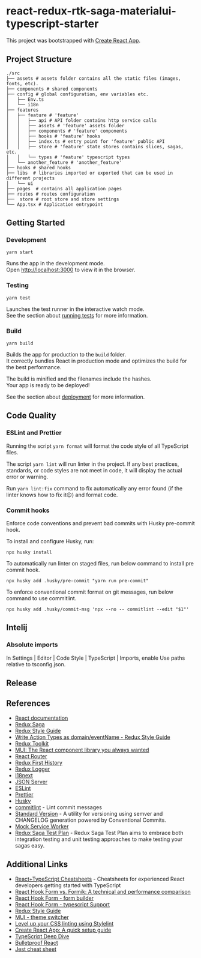 # react-redux-rtk-saga-materialui-typescript-starter

This project was bootstrapped with [Create React App](https://github.com/facebook/create-react-app).

## Project Structure

```shell
./src
├── assets # assets folder contains all the static files (images, fonts, etc).
├── components # shared components
├── config # global configuration, env variables etc.
│   ├── Env.ts
│   └── i18n
├── features
│   ├── feature # 'feature'
│   │   ├── api # API folder contains http service calls
│   │   ├── assets # 'feature' assets folder
│   │   ├── components # 'feature' components
│   │   ├── hooks # 'feature' hooks
│   │   ├── index.ts # entry point for 'feature' public API
│   │   ├── store # 'feature' state stores contains slices, sagas, etc.
│   │   └── types # 'feature' typescript types
│   └── another_feature # 'another_feature'
├── hooks # shared hooks
├── libs  # libraries imported or exported that can be used in different projects
│   └── ui
├── pages  # contains all application pages
├── routes # routes configuration
├──  store # root store and store settings
└── App.tsx # Application entrypoint
```

## Getting Started

### Development

```shell
yarn start
```

Runs the app in the development mode.\
Open [http://localhost:3000](http://localhost:3000) to view it in the browser.

### Testing

```shell
yarn test
```

Launches the test runner in the interactive watch mode.\
See the section about [running tests](https://facebook.github.io/create-react-app/docs/running-tests) for more information.

### Build

```shell
yarn build
```

Builds the app for production to the `build` folder.\
It correctly bundles React in production mode and optimizes the build for the best performance.

The build is minified and the filenames include the hashes.\
Your app is ready to be deployed!

See the section about [deployment](https://facebook.github.io/create-react-app/docs/deployment) for more information.

## Code Quality

### ESLint and Prettier

Running the script `yarn format` will format the code style of all TypeScript files.

The script `yarn lint` will run linter in the project.
If any best practices, standards, or code styles are not meet in code, it will display the actual error or warning.

Run `yarn lint:fix` command to fix automatically any error found (if the linter knows how to fix it😉) and format code.

### Commit hooks

Enforce code conventions and prevent bad commits with Husky pre-commit hook.

To install and configure Husky, run:

```shell
npx husky install
```

To automatically run linter on staged files, run below command to install pre commit hook.

```shell
npx husky add .husky/pre-commit "yarn run pre-commit"
```

To enforce conventional commit format on git messages, run below command to use commitlint.

```shell
npx husky add .husky/commit-msg 'npx --no -- commitlint --edit "$1"'
```

## Intelij

### Absolute imports

In Settings | Editor | Code Style | TypeScript | Imports, enable Use paths relative to tsconfig.json.

## Release

[//]: # 'TODO:  add readme for release via Standard Version'

## References

- [React documentation](https://reactjs.org/)
- [Redux Saga](https://redux-saga.js.org/)
- [Redux Style Guide](https://redux.js.org/style-guide/style-guide)
- [Write Action Types as domain/eventName - Redux Style Guide](https://redux.js.org/style-guide/style-guide#write-action-types-as-domaineventname)
- [Redux Toolkit](https://redux-toolkit.js.org/introduction/getting-started)
- [MUI: The React component library you always wanted](https://mui.com/)
- [React Router](https://reactrouter.com/)
- [Redux First History](https://github.com/salvoravida/redux-first-history)
- [Redux Logger](https://github.com/LogRocket/redux-logger)
- [I18next](https://react.i18next.com/)
- [JSON Server](https://github.com/typicode/json-server)
- [ESLint](https://eslint.org/)
- [Prettier](https://prettier.io/)
- [Husky](https://typicode.github.io/husky/#/)
- [commitlint](https://commitlint.js.org/#/) - Lint commit messages
- [Standard Version](https://github.com/conventional-changelog/standard-version) - A utility for versioning using semver and CHANGELOG generation powered by Conventional Commits.
- [Mock Service Worker](https://mswjs.io/)
- [Redux Saga Test Plan](https://github.com/jfairbank/redux-saga-test-plan) - Redux Saga Test Plan aims to embrace both integration testing and unit testing approaches to make testing your sagas easy.

## Additional Links

- [React+TypeScript Cheatsheets](https://github.com/typescript-cheatsheets/react) - Cheatsheets for experienced React developers getting started with TypeScript
- [React Hook Form vs. Formik: A technical and performance comparison](https://blog.logrocket.com/react-hook-form-vs-formik-comparison/)
- [React Hook Form - form builder](https://react-hook-form.com/form-builder)
- [React Hook Form - typescript Support](https://react-hook-form.com/ts)
- [Redux Style Guide](https://redux.js.org/style-guide/style-guide#write-action-types-as-domaineventname)
- [MUI - theme switcher](https://mui.com/customization/dark-mode/)
- [Level up your CSS linting using Stylelint](https://blog.logrocket.com/using-stylelint-improve-lint-css-scss-sass/)
- [Create React App: A quick setup guide](https://blog.logrocket.com/create-react-app-a-quick-setup-guide-b812f0aad03c/)
- [TypeScript Deep Dive](https://basarat.gitbook.io/typescript/)
- [Bulletproof React](https://github.com/alan2207/bulletproof-react)
- [Jest cheat sheet](https://github.com/sapegin/jest-cheat-sheet)

